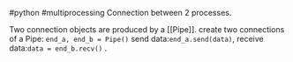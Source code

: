 #python #multiprocessing 
Connection between 2 processes.

Two connection objects are produced by a [[Pipe]].
create two connections of a Pipe: `end_a, end_b = Pipe()`
send data:`end_a.send(data)`, receive data:`data = end_b.recv()` .